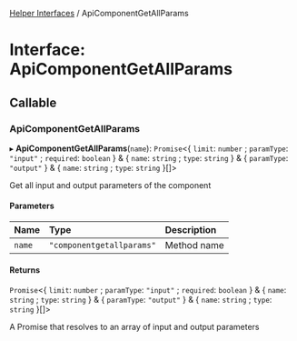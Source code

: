 [Helper Interfaces](../README.md) / ApiComponentGetAllParams

# Interface: ApiComponentGetAllParams

## Callable

### ApiComponentGetAllParams

▸ **ApiComponentGetAllParams**(`name`): `Promise`<{ `limit`: `number` ; `paramType`: ``"input"`` ; `required`: `boolean`  } & { `name`: `string` ; `type`: `string`  } & { `paramType`: ``"output"``  } & { `name`: `string` ; `type`: `string`  }[]\>

Get all input and output parameters of the component

#### Parameters

| Name | Type | Description |
| :------ | :------ | :------ |
| `name` | ``"componentgetallparams"`` | Method name |

#### Returns

`Promise`<{ `limit`: `number` ; `paramType`: ``"input"`` ; `required`: `boolean`  } & { `name`: `string` ; `type`: `string`  } & { `paramType`: ``"output"``  } & { `name`: `string` ; `type`: `string`  }[]\>

A Promise that resolves to an array of input and output parameters
